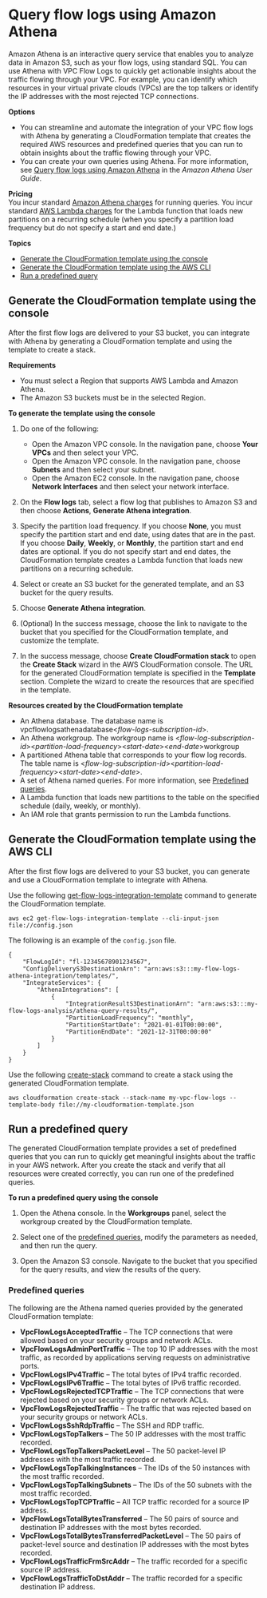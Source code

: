 # Query flow logs using Amazon Athena<a name="flow-logs-athena"></a>

Amazon Athena is an interactive query service that enables you to analyze data in Amazon S3, such as your flow logs, using standard SQL\. You can use Athena with VPC Flow Logs to quickly get actionable insights about the traffic flowing through your VPC\. For example, you can identify which resources in your virtual private clouds \(VPCs\) are the top talkers or identify the IP addresses with the most rejected TCP connections\.

**Options**
+ You can streamline and automate the integration of your VPC flow logs with Athena by generating a CloudFormation template that creates the required AWS resources and predefined queries that you can run to obtain insights about the traffic flowing through your VPC\.
+ You can create your own queries using Athena\. For more information, see [Query flow logs using Amazon Athena](https://docs.aws.amazon.com/athena/latest/ug/vpc-flow-logs.html) in the *Amazon Athena User Guide*\.

**Pricing**  
You incur standard [Amazon Athena charges](http://aws.amazon.com/athena/pricing) for running queries\. You incur standard [AWS Lambda charges](http://aws.amazon.com/lambda/pricing) for the Lambda function that loads new partitions on a recurring schedule \(when you specify a partition load frequency but do not specify a start and end date\.\)

**Topics**
+ [Generate the CloudFormation template using the console](#flow-logs-generate-template-console)
+ [Generate the CloudFormation template using the AWS CLI](#flow-logs-generate-template-cli)
+ [Run a predefined query](#flow-logs-run-athena-query)

## Generate the CloudFormation template using the console<a name="flow-logs-generate-template-console"></a>

After the first flow logs are delivered to your S3 bucket, you can integrate with Athena by generating a CloudFormation template and using the template to create a stack\.

**Requirements**
+ You must select a Region that supports AWS Lambda and Amazon Athena\.
+ The Amazon S3 buckets must be in the selected Region\.

**To generate the template using the console**

1. Do one of the following:
   + Open the Amazon VPC console\. In the navigation pane, choose **Your VPCs** and then select your VPC\.
   + Open the Amazon VPC console\. In the navigation pane, choose **Subnets** and then select your subnet\.
   + Open the Amazon EC2 console\. In the navigation pane, choose **Network Interfaces** and then select your network interface\.

1. On the **Flow logs** tab, select a flow log that publishes to Amazon S3 and then choose **Actions**, **Generate Athena integration**\.

1. Specify the partition load frequency\. If you choose **None**, you must specify the partition start and end date, using dates that are in the past\. If you choose **Daily**, **Weekly**, or **Monthly**, the partition start and end dates are optional\. If you do not specify start and end dates, the CloudFormation template creates a Lambda function that loads new partitions on a recurring schedule\.

1. Select or create an S3 bucket for the generated template, and an S3 bucket for the query results\.

1. Choose **Generate Athena integration**\.

1. \(Optional\) In the success message, choose the link to navigate to the bucket that you specified for the CloudFormation template, and customize the template\.

1. In the success message, choose **Create CloudFormation stack** to open the **Create Stack** wizard in the AWS CloudFormation console\. The URL for the generated CloudFormation template is specified in the **Template** section\. Complete the wizard to create the resources that are specified in the template\.

**Resources created by the CloudFormation template**
+ An Athena database\. The database name is vpcflowlogsathenadatabase<*flow\-logs\-subscription\-id*>\.
+ An Athena workgroup\. The workgroup name is <*flow\-log\-subscription\-id*><*partition\-load\-frequency*><*start\-date*><*end\-date*>workgroup
+ A partitioned Athena table that corresponds to your flow log records\. The table name is <*flow\-log\-subscription\-id*><*partition\-load\-frequency*><*start\-date*><*end\-date*>\.
+ A set of Athena named queries\. For more information, see [Predefined queries](#predefined-queries)\.
+ A Lambda function that loads new partitions to the table on the specified schedule \(daily, weekly, or monthly\)\.
+ An IAM role that grants permission to run the Lambda functions\.

## Generate the CloudFormation template using the AWS CLI<a name="flow-logs-generate-template-cli"></a>

After the first flow logs are delivered to your S3 bucket, you can generate and use a CloudFormation template to integrate with Athena\.

Use the following [get\-flow\-logs\-integration\-template](https://docs.aws.amazon.com/cli/latest/reference/ec2/get-flow-logs-integration-template.html) command to generate the CloudFormation template\.

```
aws ec2 get-flow-logs-integration-template --cli-input-json file://config.json
```

The following is an example of the `config.json` file\.

```
{
    "FlowLogId": "fl-12345678901234567",
    "ConfigDeliveryS3DestinationArn": "arn:aws:s3:::my-flow-logs-athena-integration/templates/",
    "IntegrateServices": {
        "AthenaIntegrations": [
            {
                "IntegrationResultS3DestinationArn": "arn:aws:s3:::my-flow-logs-analysis/athena-query-results/",
                "PartitionLoadFrequency": "monthly",
                "PartitionStartDate": "2021-01-01T00:00:00",
                "PartitionEndDate": "2021-12-31T00:00:00"
            }
        ]
    }
}
```

Use the following [create\-stack](https://docs.aws.amazon.com/cli/latest/reference/cloudformation/create-stack.html) command to create a stack using the generated CloudFormation template\.

```
aws cloudformation create-stack --stack-name my-vpc-flow-logs --template-body file://my-cloudformation-template.json
```

## Run a predefined query<a name="flow-logs-run-athena-query"></a>

The generated CloudFormation template provides a set of predefined queries that you can run to quickly get meaningful insights about the traffic in your AWS network\. After you create the stack and verify that all resources were created correctly, you can run one of the predefined queries\.

**To run a predefined query using the console**

1. Open the Athena console\. In the **Workgroups** panel, select the workgroup created by the CloudFormation template\.

1. Select one of the [predefined queries](#predefined-queries), modify the parameters as needed, and then run the query\.

1. Open the Amazon S3 console\. Navigate to the bucket that you specified for the query results, and view the results of the query\.

### Predefined queries<a name="predefined-queries"></a>

The following are the Athena named queries provided by the generated CloudFormation template:
+ **VpcFlowLogsAcceptedTraffic** – The TCP connections that were allowed based on your security groups and network ACLs\.
+ **VpcFlowLogsAdminPortTraffic** – The top 10 IP addresses with the most traffic, as recorded by applications serving requests on administrative ports\.
+ **VpcFlowLogsIPv4Traffic** – The total bytes of IPv4 traffic recorded\.
+ **VpcFlowLogsIPv6Traffic** – The total bytes of IPv6 traffic recorded\.
+ **VpcFlowLogsRejectedTCPTraffic** – The TCP connections that were rejected based on your security groups or network ACLs\.
+ **VpcFlowLogsRejectedTraffic** – The traffic that was rejected based on your security groups or network ACLs\.
+ **VpcFlowLogsSshRdpTraffic** – The SSH and RDP traffic\.
+ **VpcFlowLogsTopTalkers** – The 50 IP addresses with the most traffic recorded\.
+ **VpcFlowLogsTopTalkersPacketLevel** – The 50 packet\-level IP addresses with the most traffic recorded\.
+ **VpcFlowLogsTopTalkingInstances** – The IDs of the 50 instances with the most traffic recorded\.
+ **VpcFlowLogsTopTalkingSubnets** – The IDs of the 50 subnets with the most traffic recorded\.
+ **VpcFlowLogsTopTCPTraffic** – All TCP traffic recorded for a source IP address\.
+ **VpcFlowLogsTotalBytesTransferred** – The 50 pairs of source and destination IP addresses with the most bytes recorded\.
+ **VpcFlowLogsTotalBytesTransferredPacketLevel** – The 50 pairs of packet\-level source and destination IP addresses with the most bytes recorded\.
+ **VpcFlowLogsTrafficFrmSrcAddr** – The traffic recorded for a specific source IP address\.
+ **VpcFlowLogsTrafficToDstAddr** – The traffic recorded for a specific destination IP address\.
